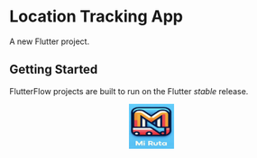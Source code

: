 # Location Tracking App

A new Flutter project.

## Getting Started

FlutterFlow projects are built to run on the Flutter _stable_ release.

<p align="center"> 
  <img src="IMAGES_02/MiRuta_Logo.jpg" alt="Email Logo.png" width="80px" height="80px">
</p>